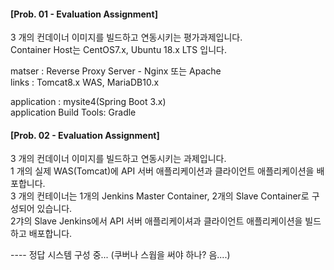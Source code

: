 #### [Prob. 01 -  Evaluation Assignment] 
  
3 개의 컨데이너 이미지를 빌드하고 연동시키는 평가과제입니다.    
Container Host는 CentOS7.x, Ubuntu 18.x LTS 입니다.  

matser : Reverse Proxy Server - Nginx 또는 Apache    
links  : Tomcat8.x WAS, MariaDB10.x  
  
application : mysite4(Spring Boot 3.x)  
application Build Tools: Gradle


#### [Prob. 02 -  Evaluation Assignment] 
3 개의 컨데이너 이미지를 빌드하고 연동시키는 과제입니다.       
1 개의 실제 WAS(Tomcat)에 API 서버 애플리케이션과 클라이언트 애플리케이션을 배포합니다.    
3 개의 컨테이너는 1개의 Jenkins Master Container, 2개의 Slave Container로 구성되어 있습니다.  
2갸의 Slave Jenkins에서 API 서버 애플리케이셔과 클라이언트 애플리케이션을 빌드하고 배포합니다.  

---- 정답 시스템 구성 중...  (쿠버나 스웝을 써야 하나? 음....)